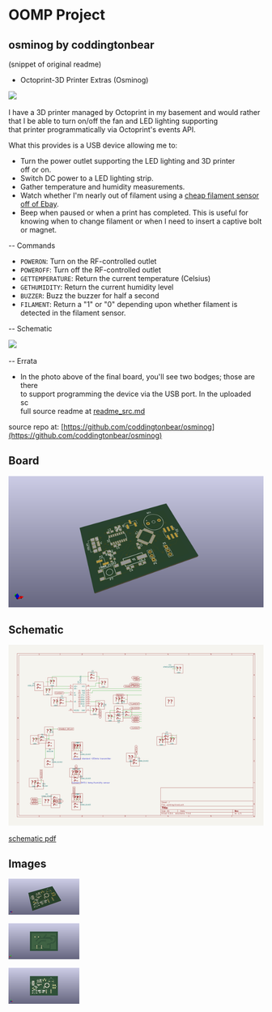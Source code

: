 # OOMP Project  
## osminog  by coddingtonbear  
  
(snippet of original readme)  
  
- Octoprint-3D Printer Extras (Osminog)  
  
![](https://s3-us-west-2.amazonaws.com/coddingtonbear-public/github/osminog/osminog.jpeg)  
  
I have a 3D printer managed by Octoprint in my basement and would rather  
that I be able to turn on/off the fan and LED lighting supporting  
that printer programmatically via Octoprint's events API.  
  
What this provides is a USB device allowing me to:  
  
* Turn the power outlet supporting the LED lighting and 3D printer  
  off or on.  
* Switch DC power to a LED lighting strip.  
* Gather temperature and humidity measurements.  
* Watch whether I'm nearly out of filament using a [cheap filament sensor off of Ebay](https://www.ebay.com/i/371913487805?chn=ps&dispItem=1).  
* Beep when paused or when a print has completed.  This is useful for knowing when to change filament or when I need to insert a captive bolt or magnet.  
  
-- Commands  
  
* ``POWERON``: Turn on the RF-controlled outlet  
* ``POWEROFF``: Turn off the RF-controlled outlet  
* ``GETTEMPERATURE``: Return the current temperature (Celsius)  
* ``GETHUMIDITY``: Return the current humidity level  
* ``BUZZER``: Buzz the buzzer for half a second  
* ``FILAMENT``: Return a "1" or "0" depending upon whether filament is detected in the filament sensor.  
  
-- Schematic  
  
![](https://s3-us-west-2.amazonaws.com/coddingtonbear-public/github/osminog/osminog.svg)  
  
-- Errata  
  
* In the photo above of the final board, you'll see two bodges; those are there  
  to support programming the device via the USB port.  In the uploaded  
  sc  
  full source readme at [readme_src.md](readme_src.md)  
  
source repo at: [https://github.com/coddingtonbear/osminog](https://github.com/coddingtonbear/osminog)  
## Board  
  
[![working_3d.png](working_3d_600.png)](working_3d.png)  
## Schematic  
  
[![working_schematic.png](working_schematic_600.png)](working_schematic.png)  
  
[schematic pdf](working_schematic.pdf)  
## Images  
  
[![working_3d.png](working_3d_140.png)](working_3d.png)  
  
[![working_3d_back.png](working_3d_back_140.png)](working_3d_back.png)  
  
[![working_3d_front.png](working_3d_front_140.png)](working_3d_front.png)  
